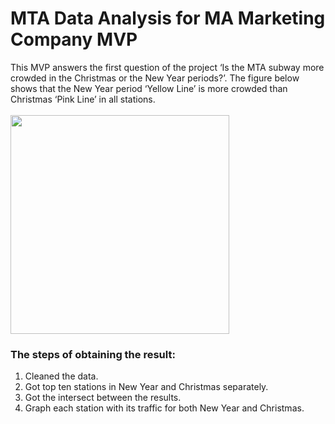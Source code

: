 
# MTA Data Analysis for MA Marketing Company MVP 
This MVP answers the first question of the project ‘Is the MTA subway more crowded in the Christmas or the New Year periods?’.
The figure below shows that the New Year period ‘Yellow Line’ is more crowded than Christmas ‘Pink Line’ in all stations.<br/><br/>
<img src = 'https://github.com/shhdSU/MTA-Subway-Dataset-Analysis/blob/main/Images/TafficInAllPeriods.png'  width="350" height="350"/> 
### The steps of obtaining the result:
1. Cleaned the data.
2. Got top ten stations in New Year and Christmas separately.
3. Got the intersect between the results.
4. Graph each station with its traffic for both New Year and Christmas.

